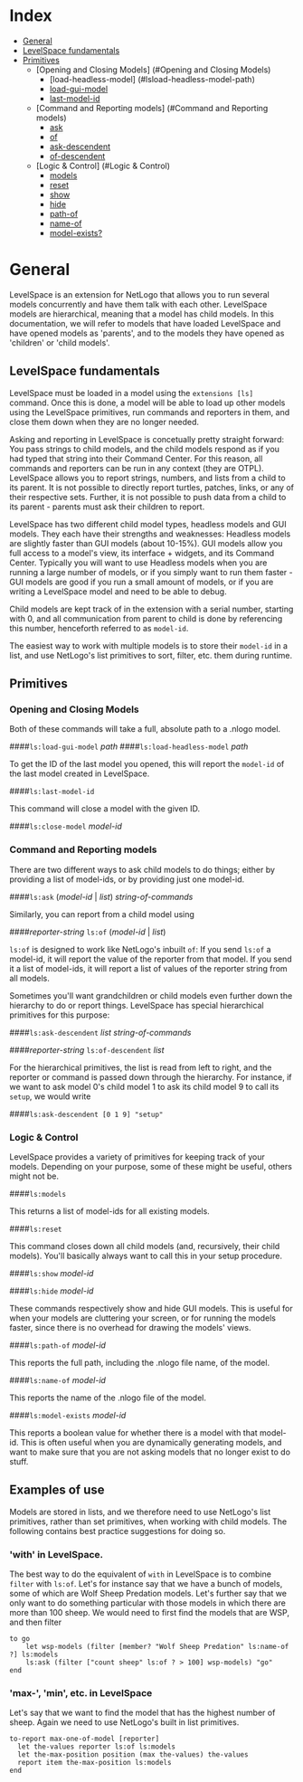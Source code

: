# Index
- [General](#general)
- [LevelSpace fundamentals](#levelspace-fundamentals)
- [Primitives](#primitives)
    - [Opening and Closing Models] (#Opening and Closing Models)
        - [load-headless-model] (#lsload-headless-model-path)
        - [load-gui-model](#lsload-gui-model-path)
        - [last-model-id](#last-model-id)
    - [Command and Reporting models] (#Command and Reporting models)
        - [ask](#lsask-model-id--list-string-of-commands)
        - [of](#reporter-string-lsof-model-id--list)
        - [ask-descendent](#lsask-descendent-list-string-of-commands)
        - [of-descendent](#reporter-string-lsof-descendent-list)
    - [Logic & Control] (#Logic & Control)
        - [models](#lsmodels)
        - [reset](#lsreset)
        - [show](#lsshow-model-id)
        - [hide](#lshide-model-id)
        - [path-of](#lspath-of-model-id)
        - [name-of](#lsname-of-model-id)
        - [model-exists?](#lsmodel-exists-model-id)

# General

LevelSpace is an extension for NetLogo that allows you to run several models concurrently and have them talk with each other. LevelSpace models are hierarchical, meaning that a model has child models. In this documentation, we will refer to models that have loaded LevelSpace and have opened models as 'parents', and to the models they have opened as 'children' or 'child models'.

## LevelSpace fundamentals

LevelSpace must be loaded in a model using the ```extensions [ls]``` command. Once this is done, a model will be able to load up other models using the LevelSpace primitives, run commands and reporters in them, and close them down when they are no longer needed.

Asking and reporting in LevelSpace is concetually pretty straight forward: You pass strings to child models, and the child models respond as if you had typed that string into their Command Center. For this reason, all commands and reporters can be run in any context (they are OTPL). LevelSpace allows you to report strings, numbers, and lists from a child to its parent. It is not possible to directly report turtles, patches, links, or any of their respective sets. Further, it is not possible to push data from a child to its parent - parents must ask their children to report.

LevelSpace has two different child model types, headless models and GUI models. They each have their strengths and weaknesses: Headless models are slightly faster than GUI models (about 10-15%). GUI models allow you full access to a model's view, its interface + widgets, and its Command Center. Typically you will want to use Headless models when you are running a large number of models, or if you simply want to run them faster - GUI models are good if you run a small amount of models, or if you are writing a LevelSpace model and need to be able to debug.

Child models are kept track of in the extension with a serial number, starting with 0, and all communication from parent to child is done by referencing this number, henceforth referred to as ```model-id```. 

The easiest way to work with multiple models is to store their ```model-id``` in a list, and use NetLogo's list primitives to sort, filter, etc. them during runtime.

## Primitives
### Opening and Closing Models

Both of these commands will take a full, absolute path to a .nlogo model.

####`ls:load-gui-model` _path_
####`ls:load-headless-model` _path_

To get the ID of the last model you opened, this will report the ```model-id``` of the last model created in LevelSpace.

####`ls:last-model-id`

This command will close a model with the given ID.

####`ls:close-model` _model-id_

### Command and Reporting models

There are two different ways to ask child models to do things; either by providing a list of model-ids, or by providing just one model-id.

####`ls:ask` (_model-id_ | _list_) _string-of-commands_

Similarly, you can report from a child model using 

####_reporter-string_ `ls:of` (_model-id_ | _list_)

`ls:of` is designed to work like NetLogo's inbuilt `of`: If you send `ls:of` a model-id, it will report the value of the reporter from that model. If you send it a list of model-ids, it will report a list of values of the reporter string from all models. 

Sometimes you'll want grandchildren or child models even further down the hierarchy to do or report things. LevelSpace has special hierarchical primitives for this purpose:

####`ls:ask-descendent` _list_ _string-of-commands_

####_reporter-string_ `ls:of-descendent` _list_

For the hierarchical primitives, the list is read from left to right, and the reporter or command is passed down through the hierarchy. For instance, if we want to ask model 0's child model 1 to ask its child model 9 to call its `setup`, we would write

####`ls:ask-descendent [0 1 9] "setup"`

### Logic & Control
LevelSpace provides a variety of primitives for keeping track of your models. Depending on your purpose, some of these might be useful, others might not be.

####`ls:models`

This returns a list of model-ids for all existing models.

####`ls:reset`

This command closes down all child models (and, recursively, their child models). You'll basically always want to call this in your setup procedure.

####`ls:show` _model-id_

####`ls:hide` _model-id_

These commands respectively show and hide GUI models. This is useful for when your models are cluttering your screen, or for running the models faster, since there is no overhead for drawing the models' views.

####`ls:path-of` _model-id_

This reports the full path, including the .nlogo file name, of the model.

####`ls:name-of` _model-id_

This reports the name of the .nlogo file of the model.

####`ls:model-exists` _model-id_

This reports a boolean value for whether there is a model with that model-id. This is often useful when you are dynamically generating models, and want to make sure that you are not asking models that no longer exist to do stuff.

## Examples of use
Models are stored in lists, and we therefore need to use NetLogo's list primitives, rather than set primitives, when working with child models. The following contains best practice suggestions for doing so.

### 'with' in LevelSpace.
The best way to do the equivalent of `with` in LevelSpace is to combine `filter` with `ls:of`. Let's for instance say that we have a bunch of models, some of which are Wolf Sheep Predation models. Let's further say that we only want to do something particular with those models in which there are more than 100 sheep. We would need to first find the models that are WSP, and then filter

```
to go
    let wsp-models (filter [member? "Wolf Sheep Predation" ls:name-of ?] ls:models
    ls:ask (filter ["count sheep" ls:of ? > 100] wsp-models) "go"
end
```

### 'max-', 'min', etc. in LevelSpace
Let's say that we want to find the model that has the highest number of sheep. Again we need to use NetLogo's built in list primitives.

```
to-report max-one-of-model [reporter]
  let the-values reporter ls:of ls:models
  let the-max-position position (max the-values) the-values
  report item the-max-position ls:models
end
```
